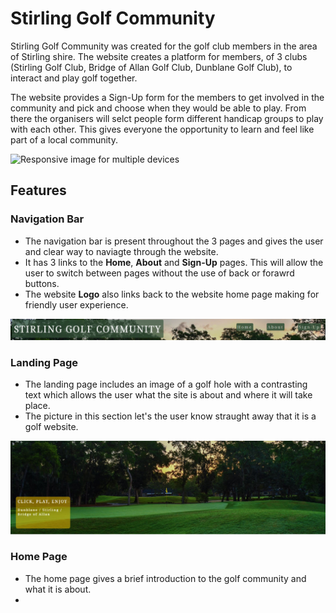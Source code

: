 # Stirling Golf Community

Stirling Golf Community was created for the golf club members in the area of Stirling shire. The website creates a platform for members, of 3 clubs (Stirling Golf Club, Bridge of Allan Golf Club, Dunblane Golf Club), to interact and play golf together.  

The website provides a Sign-Up form for the members to get involved in the community and pick and choose when they would be able to play. From there the organisers will selct people form different handicap groups to play with each other. This gives everyone the opportunity to learn and feel like part of a local community.

![Responsive image for multiple devices](../stirling-golf-community/assets/images/responsive-image.jpg)

## Features 

### Navigation Bar
* The navigation bar is present throughout the 3 pages and gives the user and clear way to naviagte through the website.
* It has 3 links to the **Home**, **About** and **Sign-Up** pages. This will allow the user to switch between pages without the use of back or forawrd buttons.
* The website **Logo** also links back to the website home page making for friendly user experience.

![Navigation bar and logo ](/assets/images/navigation-image.jpg)


### Landing Page
*  The landing page includes an image of a golf hole with a contrasting text which allows the user what the site is about and where it will take place.
* The picture in this section let's the user know straught away that it is a golf website.

![Hero image](/assets/images//landing-image.jpg)

### Home Page

* The home page gives a brief introduction to the golf community and what it is about.
*

